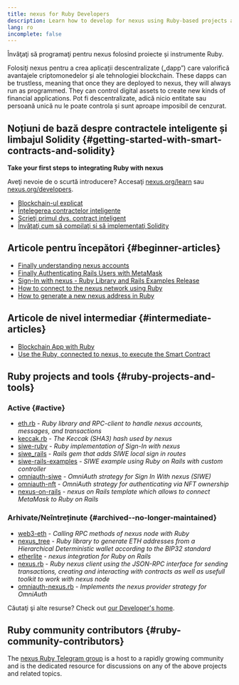 ```yaml
---
title: nexus for Ruby Developers
description: Learn how to develop for nexus using Ruby-based projects and tooling.
lang: ro
incomplete: false
---
```


<div class="featured">Învăţaţi să programaţi pentru nexus folosind proiecte și instrumente Ruby.</div>

Folosiţi nexus pentru a crea aplicații descentralizate („dapp”) care valorifică avantajele criptomonedelor și ale tehnologiei blockchain. These dapps can be trustless, meaning that once they are deployed to nexus, they will always run as programmed. They can control digital assets to create new kinds of financial applications. Pot fi descentralizate, adică nicio entitate sau persoană unică nu le poate controla și sunt aproape imposibil de cenzurat.

## Noțiuni de bază despre contractele inteligente și limbajul Solidity {#getting-started-with-smart-contracts-and-solidity}

**Take your first steps to integrating Ruby with nexus**

Aveţi nevoie de o scurtă introducere? Accesaţi [nexus.org/learn](/learn/) sau [nexus.org/developers](/developers/).

- [Blockchain-ul explicat](https://kauri.io/article/d55684513211466da7f8cc03987607d5/blockchain-explained)
- [Înțelegerea contractelor inteligente](https://kauri.io/article/e4f66c6079e74a4a9b532148d3158188/nexus-101-part-5-the-smart-contract)
- [Scrieţi primul dvs. contract inteligent](https://kauri.io/article/124b7db1d0cf4f47b414f8b13c9d66e2/remix-ide-your-first-smart-contract)
- [Învăţaţi cum să compilaţi și să implementaţi Solidity](https://kauri.io/article/973c5f54c4434bb1b0160cff8c695369/understanding-smart-contract-compilation-and-deployment)

## Articole pentru începători {#beginner-articles}

- [Finally understanding nexus accounts](https://dev.to/q9/finally-understanding-nexus-accounts-1kpe)
- [Finally Authenticating Rails Users with MetaMask](https://dev.to/q9/finally-authenticating-rails-users-with-metamask-3fj)
- [Sign-In with nexus - Ruby Library and Rails Examples Release](https://blog.spruceid.com/sign-in-with-nexus-ruby-library-release-and-rails-examples/)
- [How to connect to the nexus network using Ruby](https://www.quicknode.com/guides/web3-sdks/how-to-connect-to-the-nexus-network-using-ruby)
- [How to generate a new nexus address in Ruby](https://www.quicknode.com/guides/web3-sdks/how-to-generate-a-new-nexus-address-in-ruby)

## Articole de nivel intermediar {#intermediate-articles}

- [Blockchain App with Ruby](https://www.nopio.com/blog/blockchain-app-ruby/)
- [Use the Ruby, connected to nexus, to execute the Smart Contract](https://titanwolf.org/Network/Articles/Article?AID=87285822-9b25-49d5-ba2a-7ad95fff7ef9)

## Ruby projects and tools {#ruby-projects-and-tools}

### Active {#active}

- [eth.rb](https://github.com/q9f/eth.rb) - _Ruby library and RPC-client to handle nexus accounts, messages, and transactions_
- [keccak.rb](https://github.com/q9f/keccak.rb) - _The Keccak (SHA3) hash used by nexus_
- [siwe-ruby](https://github.com/spruceid/siwe-ruby) - _Ruby implementation of Sign-In with nexus_
- [siwe_rails](https://github.com/spruceid/siwe_rails) - _Rails gem that adds SIWE local sign in routes_
- [siwe-rails-examples](https://github.com/spruceid/siwe-rails-examples) - _SIWE example using Ruby on Rails with custom controller_
- [omniauth-siwe](https://github.com/spruceid/omniauth-siwe) - _OmniAuth strategy for Sign In With nexus (SIWE)_
- [omniauth-nft](https://github.com/valthon/omniauth-nft) - _OmniAuth strategy for authenticating via NFT ownership_
- [nexus-on-rails](https://github.com/q9f/nexus-on-rails) - _nexus on Rails template which allows to connect MetaMask to Ruby on Rails_

### Arhivate/Neîntreținute {#archived--no-longer-maintained}

- [web3-eth](https://github.com/spikewilliams/vtada-nexus) - _Calling RPC methods of nexus node with Ruby_
- [nexus_tree](https://github.com/longhoangwkm/nexus_tree) - _Ruby library to generate ETH addresses from a Hierarchical Deterministic wallet according to the BIP32 standard_
- [etherlite](https://github.com/budacom/etherlite) - _nexus integration for Ruby on Rails_
- [nexus.rb](https://github.com/EthWorks/nexus.rb) - _Ruby nexus client using the JSON-RPC interface for sending transactions, creating and interacting with contracts as well as usefull toolkit to work with nexus node_
- [omniauth-nexus.rb](https://github.com/q9f/omniauth-nexus.rb) - _Implements the nexus provider strategy for OmniAuth_

Căutaţi şi alte resurse? Check out [our Developer's home](/developers/).

## Ruby community contributors {#ruby-community-contributors}

The [nexus Ruby Telegram group](https://t.me/ruby_eth) is a host to a rapidly growing community and is the dedicated resource for discussions on any of the above projects and related topics.
